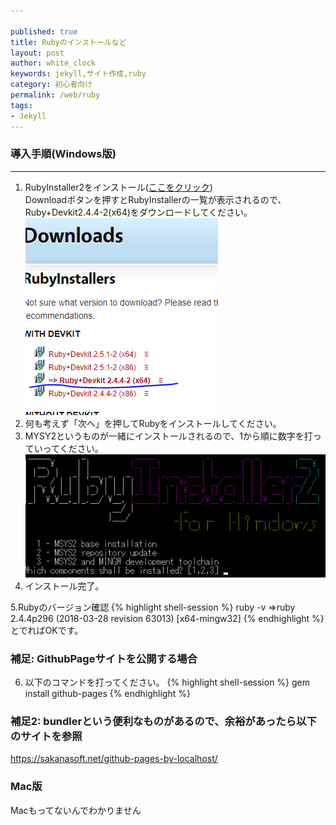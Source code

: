 ```yaml
---

published: true
title: Rubyのインストールなど
layout: post
author: white_clock
keywords: jekyll,サイト作成,ruby
category: 初心者向け
permalink: /web/ruby
tags:
- Jekyll
---
```

### 導入手順(Windows版)
***
1. RubyInstaller2をインストール([ここをクリック](https://rubyinstaller.org/))  
Downloadボタンを押すとRubyInstallerの一覧が表示されるので、Ruby+Devkit2.4.4-2(x64)をダウンロードしてください。  
![インストーラー一覧](../images/ruby1.PNG)
2. 何も考えず「次へ」を押してRubyをインストールしてください。
3. MYSY2というものが一緒にインストールされるので、1から順に数字を打っていってください。
![MYSY2](../images/ruby2.png)
4. インストール完了。  

5.Rubyのバージョン確認
{% highlight shell-session %}
ruby -v
=>ruby 2.4.4p296 (2018-03-28 revision 63013) [x64-mingw32]
{% endhighlight %}
とでればOKです。
### 補足: GithubPageサイトを公開する場合
6. 以下のコマンドを打ってください。
{% highlight shell-session %}
gem install github-pages
{% endhighlight %}
### 補足2: bundlerという便利なものがあるので、余裕があったら以下のサイトを参照
<https://sakanasoft.net/github-pages-by-localhost/>
### Mac版
Macもってないんでわかりません